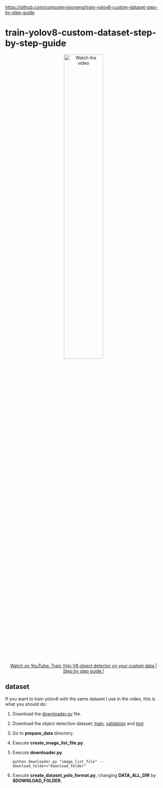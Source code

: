 https://github.com/computervisioneng/train-yolov8-custom-dataset-step-by-step-guide
# train-yolov8-custom-dataset-step-by-step-guide

<p align="center">
<a href="https://www.youtube.com/watch?v=m9fH9OWn8YM">
    <img width="50%" src="https://utils-computervisiondeveloper.s3.amazonaws.com/thumbnails/with_play_button/yolov8_object_detection.jpg" alt="Watch the video">
    </br>Watch on YouTube: Train Yolo V8 object detector on your custom data | Step by step guide !
</a>
</p>

## dataset

If you want to train yolov8 with the same dataset I use in the video, this is what you should do:

1. Download the [downloader.py](https://raw.githubusercontent.com/openimages/dataset/master/downloader.py) file.
2. Download the object detection dataset; [train](https://storage.googleapis.com/openimages/v6/oidv6-train-annotations-bbox.csv), [validation](https://storage.googleapis.com/openimages/v5/validation-annotations-bbox.csv) and [test](https://storage.googleapis.com/openimages/v5/test-annotations-bbox.csv).
2. Go to **prepare_data** directory.
4. Execute **create_image_list_file.py**.
5. Execute **downloader.py**.

       python downloader.py "image_list_file" --download_folder="download_folder"

6. Execute **create_dataset_yolo_format.py**, changing **DATA_ALL_DIR** by **$DOWNLOAD_FOLDER**.